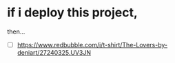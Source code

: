 # if i deploy this project,
then...
- [ ] https://www.redbubble.com/i/t-shirt/The-Lovers-by-deniart/27240325.UV3JN